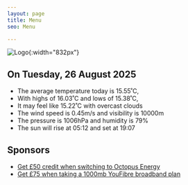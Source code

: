 ```yaml
---
layout: page
title: Menu
seo: Menu

---
```


![Logo](/images/logo.jpg){:width="832px"}

<!-- weather_marker starts -->
## On Tuesday, 26 August 2025

- The average temperature today is 15.55˚C,
- With highs of 16.03˚C and lows of 15.38˚C,
- It may feel like 15.22˚C with overcast clouds
- The wind speed is 0.45m/s and visibility is 10000m
- The pressure is 1006hPa and humidity is 79%
- The sun will rise at 05:12 and set at 19:07

<!-- weather_marker ends -->

## Sponsors

- [Get £50 credit when switching to Octopus Energy](https://bit.ly/3oD1nnS)
- [Get £75 when taking a 1000mb YouFibre broadband plan](https://aklam.io/91zWhU?)
